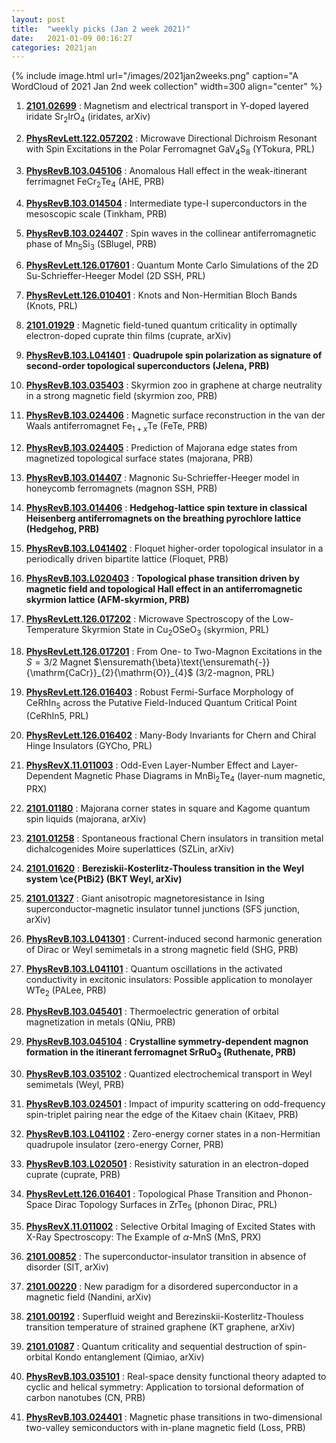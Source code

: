 ```yaml
---
layout: post
title:  "weekly picks (Jan 2 week 2021)"
date:   2021-01-09 00:16:27
categories: 2021jan
---
```


{% include image.html url="/images/2021jan2weeks.png" caption="A WordCloud of 2021 Jan 2nd week collection" width=300 align="center" %}




1. **[2101.02699](http://arxiv.org/abs/2101.02699)** : Magnetism and electrical transport in Y-doped layered iridate Sr$_2$IrO$_4$ (iridates, arXiv)

1. **[PhysRevLett.122.057202](https://link.aps.org/doi/10.1103/PhysRevLett.122.057202)** : Microwave Directional Dichroism Resonant with Spin Excitations in the Polar Ferromagnet ${\mathrm{GaV}}_{4}{\mathrm{S}}_{8}$ (YTokura, PRL)

1. **[PhysRevB.103.045106](https://link.aps.org/doi/10.1103/PhysRevB.103.045106)** : Anomalous Hall effect in the weak-itinerant ferrimagnet ${\mathrm{FeCr}}_{2}{\mathrm{Te}}_{4}$ (AHE, PRB)

1. **[PhysRevB.103.014504](https://link.aps.org/doi/10.1103/PhysRevB.103.014504)** : Intermediate type-I superconductors in the mesoscopic scale (Tinkham, PRB)

1. **[PhysRevB.103.024407](https://link.aps.org/doi/10.1103/PhysRevB.103.024407)** : Spin waves in the collinear antiferromagnetic phase of ${\mathrm{Mn}}_{5}{\mathrm{Si}}_{3}$ (SBlugel, PRB)

1. **[PhysRevLett.126.017601](https://link.aps.org/doi/10.1103/PhysRevLett.126.017601)** : Quantum Monte Carlo Simulations of the 2D Su-Schrieffer-Heeger Model (2D SSH, PRL)

1. **[PhysRevLett.126.010401](https://link.aps.org/doi/10.1103/PhysRevLett.126.010401)** : Knots and Non-Hermitian Bloch Bands (Knots, PRL)


1. **[2101.01929](http://arxiv.org/abs/2101.01929)** :  Magnetic field-tuned quantum criticality in optimally electron-doped cuprate thin films (cuprate, arXiv)


1. **[PhysRevB.103.L041401](https://link.aps.org/doi/10.1103/PhysRevB.103.L041401)** : **Quadrupole spin polarization as signature of second-order topological superconductors (Jelena, PRB)**

1. **[PhysRevB.103.035403](https://link.aps.org/doi/10.1103/PhysRevB.103.035403)** : Skyrmion zoo in graphene at charge neutrality in a strong magnetic field (skyrmion zoo, PRB)

1. **[PhysRevB.103.024406](https://link.aps.org/doi/10.1103/PhysRevB.103.024406)** : Magnetic surface reconstruction in the van der Waals antiferromagnet ${\mathrm{Fe}}_{1+x}\mathrm{Te}$ (FeTe, PRB)

1. **[PhysRevB.103.024405](https://link.aps.org/doi/10.1103/PhysRevB.103.024405)** : Prediction of Majorana edge states from magnetized topological surface states (majorana, PRB)

1. **[PhysRevB.103.014407](https://link.aps.org/doi/10.1103/PhysRevB.103.014407)** : Magnonic Su-Schrieffer-Heeger model in honeycomb ferromagnets (magnon SSH, PRB)

1. **[PhysRevB.103.014406](https://link.aps.org/doi/10.1103/PhysRevB.103.014406)** : **Hedgehog-lattice spin texture in classical Heisenberg antiferromagnets on the breathing pyrochlore lattice (Hedgehog, PRB)**

1. **[PhysRevB.103.L041402](https://link.aps.org/doi/10.1103/PhysRevB.103.L041402)** : Floquet higher-order topological insulator in a periodically driven bipartite lattice (Floquet, PRB)

1. **[PhysRevB.103.L020403](https://link.aps.org/doi/10.1103/PhysRevB.103.L020403)** : **Topological phase transition driven by magnetic field and topological Hall effect in an antiferromagnetic skyrmion lattice (AFM-skyrmion, PRB)**

1. **[PhysRevLett.126.017202](https://link.aps.org/doi/10.1103/PhysRevLett.126.017202)** : Microwave Spectroscopy of the Low-Temperature Skyrmion State in ${\mathrm{Cu}}_{2}{\mathrm{OSeO}}_{3}$ (skyrmion, PRL)

1. **[PhysRevLett.126.017201](https://link.aps.org/doi/10.1103/PhysRevLett.126.017201)** : From One- to Two-Magnon Excitations in the $S=3/2$ Magnet $\ensuremath{\beta}\text{\ensuremath{-}}{\mathrm{CaCr}}_{2}{\mathrm{O}}_{4}$ (3/2-magnon, PRL)

1. **[PhysRevLett.126.016403](https://link.aps.org/doi/10.1103/PhysRevLett.126.016403)** : Robust Fermi-Surface Morphology of ${\mathrm{CeRhIn}}_{5}$ across the Putative Field-Induced Quantum Critical Point (CeRhIn5, PRL)

1. **[PhysRevLett.126.016402](https://link.aps.org/doi/10.1103/PhysRevLett.126.016402)** : Many-Body Invariants for Chern and Chiral Hinge Insulators (GYCho, PRL)

1. **[PhysRevX.11.011003](https://link.aps.org/doi/10.1103/PhysRevX.11.011003)** : Odd-Even Layer-Number Effect and Layer-Dependent Magnetic Phase Diagrams in ${\mathrm{MnBi}}_{2}{\mathrm{Te}}_{4}$ (layer-num magnetic, PRX)


1. **[2101.01180](http://arxiv.org/abs/2101.01180)** : Majorana corner states in square and Kagome quantum spin liquids (majorana, arXiv)

1. **[2101.01258](http://arxiv.org/abs/2101.01258)** : Spontaneous fractional Chern insulators in transition metal dichalcogenides Moire superlattices (SZLin, arXiv)


1. **[2101.01620](http://arxiv.org/abs/2101.01620)** : **Bereziskii-Kosterlitz-Thouless transition in the Weyl system \ce{PtBi2} (BKT Weyl, arXiv)**

1. **[2101.01327](http://arxiv.org/abs/2101.01327)** : Giant anisotropic magnetoresistance in Ising superconductor-magnetic insulator tunnel junctions (SFS junction, arXiv)

1. **[PhysRevB.103.L041301](https://link.aps.org/doi/10.1103/PhysRevB.103.L041301)** : Current-induced second harmonic generation of Dirac or Weyl semimetals in a strong magnetic field (SHG, PRB)

1. **[PhysRevB.103.L041101](https://link.aps.org/doi/10.1103/PhysRevB.103.L041101)** : Quantum oscillations in the activated conductivity in excitonic insulators: Possible application to monolayer ${\mathrm{WTe}}_{2}$ (PALee, PRB)

1. **[PhysRevB.103.045401](https://link.aps.org/doi/10.1103/PhysRevB.103.045401)** : Thermoelectric generation of orbital magnetization in metals (QNiu, PRB)

1. **[PhysRevB.103.045104](https://link.aps.org/doi/10.1103/PhysRevB.103.045104)** : **Crystalline symmetry-dependent magnon formation in the itinerant ferromagnet $\mathrm{SrRu}{\mathrm{O}}_{3}$ (Ruthenate, PRB)**

1. **[PhysRevB.103.035102](https://link.aps.org/doi/10.1103/PhysRevB.103.035102)** : Quantized electrochemical transport in Weyl semimetals (Weyl, PRB)

1. **[PhysRevB.103.024501](https://link.aps.org/doi/10.1103/PhysRevB.103.024501)** : Impact of impurity scattering on odd-frequency spin-triplet pairing near the edge of the Kitaev chain (Kitaev, PRB)

1. **[PhysRevB.103.L041102](https://link.aps.org/doi/10.1103/PhysRevB.103.L041102)** : Zero-energy corner states in a non-Hermitian quadrupole insulator (zero-energy Corner, PRB)

1. **[PhysRevB.103.L020501](https://link.aps.org/doi/10.1103/PhysRevB.103.L020501)** : Resistivity saturation in an electron-doped cuprate (cuprate, PRB)

1. **[PhysRevLett.126.016401](https://link.aps.org/doi/10.1103/PhysRevLett.126.016401)** : Topological Phase Transition and Phonon-Space Dirac Topology Surfaces in ${\mathrm{ZrTe}}_{5}$ (phonon Dirac, PRL)

1. **[PhysRevX.11.011002](https://link.aps.org/doi/10.1103/PhysRevX.11.011002)** : Selective Orbital Imaging of Excited States with X-Ray Spectroscopy: The Example of $\ensuremath{\alpha}$-MnS (MnS, PRX)


1. **[2101.00852](http://arxiv.org/abs/2101.00852)** : The superconductor-insulator transition in absence of disorder (SIT, arXiv)

1. **[2101.00220](http://arxiv.org/abs/2101.00220)** : New paradigm for a disordered superconductor in a magnetic field (Nandini, arXiv)

1. **[2101.00192](http://arxiv.org/abs/2101.00192)** : Superfluid weight and Berezinskii-Kosterlitz-Thouless transition temperature of strained graphene (KT graphene, arXiv)

1. **[2101.01087](http://arxiv.org/abs/2101.01087)** : Quantum criticality and sequential destruction of spin-orbital Kondo entanglement (Qimiao, arXiv)

1. **[PhysRevB.103.035101](https://link.aps.org/doi/10.1103/PhysRevB.103.035101)** : Real-space density functional theory adapted to cyclic and helical symmetry: Application to torsional deformation of carbon nanotubes (CN, PRB)

1. **[PhysRevB.103.024401](https://link.aps.org/doi/10.1103/PhysRevB.103.024401)** : Magnetic phase transitions in two-dimensional two-valley semiconductors with in-plane magnetic field (Loss, PRB)